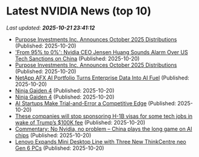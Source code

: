 # Latest NVIDIA News (top 10)
_Last updated: **2025-10-21 23:41:12**_

- [Purpose Investments Inc. Announces October 2025 Distributions](https://financialpost.com/globe-newswire/purpose-investments-inc-announces-october-2025-distributions) (Published: 2025-10-20)
- ['From 95% to 0%': Nvidia CEO Jensen Huang Sounds Alarm Over US Tech Sanctions on China](https://www.ibtimes.com/95-0-nvidia-ceo-jensen-huang-sounds-alarm-over-us-tech-sanctions-china-3787736) (Published: 2025-10-20)
- [Purpose Investments Inc. Announces October 2025 Distributions](https://www.globenewswire.com/news-release/2025/10/20/3169882/0/en/Purpose-Investments-Inc-Announces-October-2025-Distributions.html) (Published: 2025-10-20)
- [NetApp AFX AI Portfolio Turns Enterprise Data Into AI Fuel](https://www.storagereview.com/news/netapp-afx-ai-portfolio-turns-enterprise-data-into-ai-fuel) (Published: 2025-10-20)
- [Ninja Gaiden 4](https://me.pcmag.com/en/sony-playstation-games/32997/ninja-gaiden-4) (Published: 2025-10-20)
- [Ninja Gaiden 4](https://uk.pcmag.com/sony-playstation-games/160820/ninja-gaiden-4) (Published: 2025-10-20)
- [AI Startups Make Trial-and-Error a Competitive Edge](https://www.pymnts.com/artificial-intelligence-2/2025/ai-startups-that-are-trending/) (Published: 2025-10-20)
- [These companies will stop sponsoring H-1B visas for some tech jobs in wake of Trump’s $100K fee](https://freerepublic.com/focus/f-news/4347613/posts) (Published: 2025-10-20)
- [Commentary: No Nvidia, no problem – China plays the long game on AI chips](https://www.channelnewsasia.com/commentary/nvidia-huawei-ai-chips-china-us-export-ban-5407236) (Published: 2025-10-20)
- [Lenovo Expands Mini Desktop Line with Three New ThinkCentre neo Gen 6 PCs](https://www.storagereview.com/news/lenovo-expands-mini-desktop-line-with-three-new-thinkcentre-neo-gen-6-pcs) (Published: 2025-10-20)
